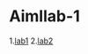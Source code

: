 # Aimllab-1
1.[lab1](https://github.com/Nagavishnu189/Aimllab-1/blob/main/sample.ipynb)
2.[lab2](https://github.com/Nagavishnu189/Aimllab-1/blob/main/program2.ipynb)
